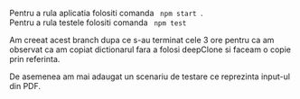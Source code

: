 Pentru a rula aplicatia folositi comanda <code> npm start </code>. <br/>
Pentru a rula testele folositi comanda <code> npm test </code> 

Am creeat acest branch dupa ce s-au terminat cele 3 ore pentru ca am observat ca am copiat dictionarul fara a folosi 
deepClone si faceam o copie prin referinta.

De asemenea am mai adaugat un scenariu de testare ce reprezinta input-ul din PDF.
